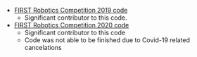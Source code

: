 * [FIRST Robotics Competition 2019 code](https://github.com/4917EDSS/2019repo)
  * Significant contributor to this code.
* [FIRST Robotics Competition 2020 code](https://github.com/4917EDSS/2020repo)
  * Significant contributor to this code 
  * Code was not able to be finished due to Covid-19 related cancelations